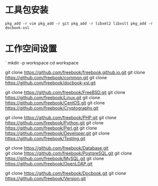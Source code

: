 # 工具包安装
`
pkg_add -r vim
pkg_add -r git
pkg_add -r libxml2 libxslt
pkg_add -r docbook-xsl
`
# 工作空间设置
`
mkdir -p workspace
cd workspace

git clone https://github.com/freebook/freebook.github.io.git
git clone https://github.com/freebook/common.git
git clone https://github.com/freebook/docbook-xsl.git

git clone https://github.com/freebook/FreeBSD.git
git clone https://github.com/freebook/Linux.git
git clone https://github.com/freebook/CentOS.git 
git clone https://github.com/freebook/Cryptography.git

git clone https://github.com/freebook/PHP.git
git clone https://github.com/freebook/Python.git
git clone https://github.com/freebook/Perl.git
git clone https://github.com/freebook/Developer.git
git clone https://github.com/freebook/Testing.git

git clone https://github.com/freebook/Database.git    
git clone https://github.com/freebook/PostgreSQL.git
git clone https://github.com/freebook/MySQL.git 
git clone https://github.com/freebook/OpenLDAP.git 

git clone https://github.com/freebook/Docbook.git
git clone https://github.com/freebook/Version.git
`
